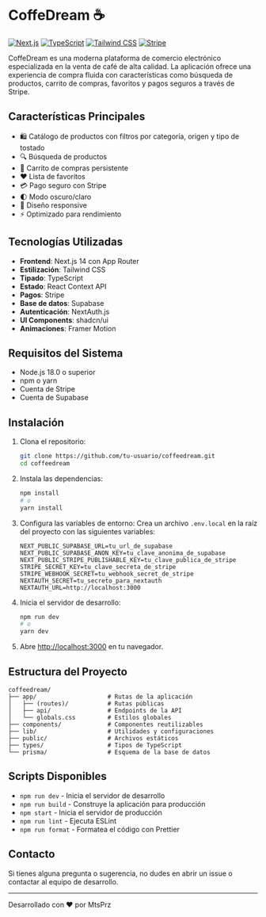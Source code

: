 # CoffeDream ☕

[![Next.js](https://img.shields.io/badge/Next.js-000000?style=for-the-badge&logo=next.js&logoColor=white)](https://nextjs.org/)
[![TypeScript](https://img.shields.io/badge/TypeScript-007ACC?style=for-the-badge&logo=typescript&logoColor=white)](https://www.typescriptlang.org/)
[![Tailwind CSS](https://img.shields.io/badge/Tailwind_CSS-38B2AC?style=for-the-badge&logo=tailwind-css&logoColor=white)](https://tailwindcss.com/)
[![Stripe](https://img.shields.io/badge/Stripe-008CDD?style=for-the-badge&logo=stripe&logoColor=white)](https://stripe.com/)

CoffeDream es una moderna plataforma de comercio electrónico especializada en la venta de café de alta calidad. La aplicación ofrece una experiencia de compra fluida con características como búsqueda de productos, carrito de compras, favoritos y pagos seguros a través de Stripe.

## Características Principales

- 🛍️ Catálogo de productos con filtros por categoría, origen y tipo de tostado
- 🔍 Búsqueda de productos
- 🛒 Carrito de compras persistente
- ❤️ Lista de favoritos
- 💳 Pago seguro con Stripe
- 🌓 Modo oscuro/claro
- 📱 Diseño responsive
- ⚡ Optimizado para rendimiento

## Tecnologías Utilizadas

- **Frontend**: Next.js 14 con App Router
- **Estilización**: Tailwind CSS
- **Tipado**: TypeScript
- **Estado**: React Context API
- **Pagos**: Stripe
- **Base de datos**: Supabase
- **Autenticación**: NextAuth.js
- **UI Components**: shadcn/ui
- **Animaciones**: Framer Motion

## Requisitos del Sistema

- Node.js 18.0 o superior
- npm o yarn
- Cuenta de Stripe
- Cuenta de Supabase

## Instalación

1. Clona el repositorio:
   ```bash
   git clone https://github.com/tu-usuario/coffeedream.git
   cd coffeedream
   ```

2. Instala las dependencias:
   ```bash
   npm install
   # o
   yarn install
   ```

3. Configura las variables de entorno:
   Crea un archivo `.env.local` en la raíz del proyecto con las siguientes variables:
   ```
   NEXT_PUBLIC_SUPABASE_URL=tu_url_de_supabase
   NEXT_PUBLIC_SUPABASE_ANON_KEY=tu_clave_anonima_de_supabase
   NEXT_PUBLIC_STRIPE_PUBLISHABLE_KEY=tu_clave_publica_de_stripe
   STRIPE_SECRET_KEY=tu_clave_secreta_de_stripe
   STRIPE_WEBHOOK_SECRET=tu_webhook_secret_de_stripe
   NEXTAUTH_SECRET=tu_secreto_para_nextauth
   NEXTAUTH_URL=http://localhost:3000
   ```

4. Inicia el servidor de desarrollo:
   ```bash
   npm run dev
   # o
   yarn dev
   ```

5. Abre [http://localhost:3000](http://localhost:3000) en tu navegador.

## Estructura del Proyecto

```
coffeedream/
├── app/                    # Rutas de la aplicación
│   ├── (routes)/           # Rutas públicas
│   ├── api/                # Endpoints de la API
│   └── globals.css         # Estilos globales
├── components/             # Componentes reutilizables
├── lib/                    # Utilidades y configuraciones
├── public/                 # Archivos estáticos
├── types/                  # Tipos de TypeScript
└── prisma/                 # Esquema de la base de datos
```

## Scripts Disponibles

- `npm run dev` - Inicia el servidor de desarrollo
- `npm run build` - Construye la aplicación para producción
- `npm start` - Inicia el servidor de producción
- `npm run lint` - Ejecuta ESLint
- `npm run format` - Formatea el código con Prettier



## Contacto

Si tienes alguna pregunta o sugerencia, no dudes en abrir un issue o contactar al equipo de desarrollo.

---

Desarrollado con ❤️ por MtsPrz